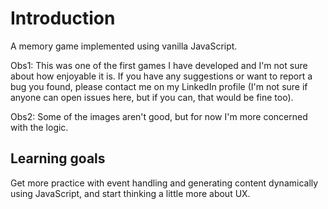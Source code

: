 # Introduction

A memory game implemented using vanilla JavaScript.

Obs1: This was one of the first games I have developed and I'm not sure about how enjoyable it is. If you have any suggestions or want to report a bug you found, please contact me on my LinkedIn profile (I'm not sure if anyone can open issues here, but if you can, that would be fine too).

Obs2: Some of the images aren't good, but for now I'm more concerned with the logic.

## Learning goals

Get more practice with event handling and generating content dynamically using JavaScript, and start thinking a little more about UX.
